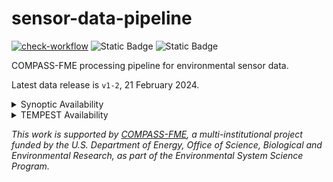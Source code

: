 # sensor-data-pipeline

<!-- badges: start -->
[![check-workflow](https://github.com/COMPASS-DOE/sensor-data-pipeline/actions/workflows/check-workflow.yaml/badge.svg)](https://github.com/COMPASS-DOE/sensor-data-pipeline/actions/workflows/check-workflow.yaml)
<img alt="Static Badge" src="https://img.shields.io/badge/ESS_DIVE-Synoptic-violet?style=flat&link=https%3A%2F%2Fdoi.org%2F10.15485%2F2439400">
<img alt="Static Badge" src="https://img.shields.io/badge/ESS_DIVE-TEMPEST-violet?style=flat&link=https%3A%2F%2Fdoi.org%2F10.15485%2F2479200">


<!-- badges: end -->

COMPASS-FME processing pipeline for environmental sensor data.

Latest data release is `v1-2`, 21 February 2024.

<details>
<summary>
Synoptic Availability
</summary>
  
<img src="https://github.com/user-attachments/assets/8b492152-4583-4dca-a8c4-9da26635a040" width="700" height="600">
<img src="https://github.com/user-attachments/assets/36cb1b77-73bd-484e-8f86-470084ed65a4" width="700" height="300">

</details>

<details>
<summary>
TEMPEST Availability
</summary>
  
<img src="https://github.com/user-attachments/assets/6853a97d-70a0-40b5-89f2-bb9749ed07a2" width="700" height="300">

</details>

_This work is supported by [COMPASS-FME](https://compass.pnnl.gov), a
multi-institutional project funded by the U.S. Department of Energy,
Office of Science, Biological and Environmental Research, as part of the
Environmental System Science Program._
